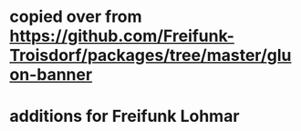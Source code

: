 # copied over from https://github.com/Freifunk-Troisdorf/packages/tree/master/gluon-banner
# additions for Freifunk Lohmar
